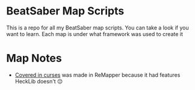# BeatSaber Map Scripts

This is a repo for all my BeatSaber map scripts. You can take a look if you want to learn. Each map is under what framework was used to create it

# Map Notes
* [Covered in curses](https://beatsaver.com/maps/34f28) was made in ReMapper because it had features HeckLib doesn't 😔

